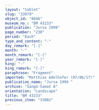 ```yaml
---
layout: "tablet"
slug: "33079"
object_id: "8846"
museum_no_: "BM 43233"
publication: "Jursa 1999"
page_number: "230"
period: "Each"
type_and_content: "-"
day_remark: "[-]"
month: "-"
month_remark: "[-]"
year_remark: "[-]"
king: "-"
king_remark: "[-]"
paraphrase: "Fragment"
imported: "Matthias Adelhofer (07/06/17)"
publication_name: "Jursa 1999 "
archive: "Šangû-Šamaš A"
orientation: "Landscape"
title: "BM 43233"
previous_item: "33082"
---
```

